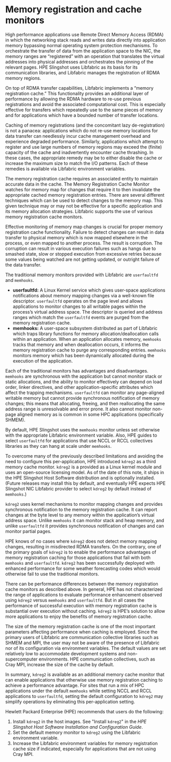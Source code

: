 # Memory registration and cache monitors

High performance applications use Remote Direct Memory Access (RDMA) in which the networking stack reads and writes data directly into application memory bypassing normal operating system protection mechanisms.
To orchestrate the transfer of data from the application space to the NIC, the memory ranges are “registered” with an operation that translates the virtual addresses into physical addresses and orchestrates the pinning of the relevant pages. HPE Slingshot uses Libfabric as its basis for its communication libraries, and Libfabric manages the registration of RDMA memory regions.

On top of RDMA transfer capabilities, Libfabric implements a “memory registration cache.” This functionality provides an additional layer of performance by allowing the RDMA hardware to re-use previous registrations and avoid the associated computational cost.
This is especially effective for transfers which repeatedly use to the same pieces of memory and for applications which have a bounded number of transfer locations.

Caching of memory registrations (and the concomitant lazy de-registration) is not a panacea: applications which do not re-use memory locations for data transfer can needlessly incur cache management overhead and experience degraded performance.
Similarly, applications which attempt to register and use large numbers of memory regions may exceed the (finite) capacity of the cache and inadvertently encounter cache thrashing. In these cases, the appropriate remedy may be to either disable the cache or increase the maximum size to match the I/O patterns. Each of these remedies is available via Libfabric environment variables.

The memory registration cache requires an associated entity to maintain accurate data in the cache. The Memory Registration Cache Monitor watches for memory map for changes that require it to then invalidate the appropriate cached memory registration entries. There are several different techniques which can be used to detect changes to the memory map. This given technique may or may not be effective for a specific application and its memory allocation strategies. Libfabric supports the use of various memory registration cache monitors.

Effective monitoring of memory map changes is crucial for proper memory registration cache functionality. Failure to detect changes can result in data transfer to physical memory which is now mapped elsewhere in the process, or even mapped to another process. The result is corruption.
The corruption can result in various execution failures such as hangs due to smashed state, slow or stopped execution from excessive retries because some values being watched are not getting updated, or outright failure of the data transfer.

The traditional memory monitors provided with Libfabric are `userfaultfd` and `memhooks`.  

- **userfaultfd:** A Linux Kernel service which gives user-space applications notifications about memory mapping changes via a well-known file descriptor. `userfaultfd` operates on the page level and allows applications to monitor changes to all writable pages within the process’s virtual address space.  The descriptor is queried and address ranges which match the `userfaultfd` events are purged from the memory registration cache.
- **memhooks:** A user-space subsystem distributed as part of Libfabric which traps library functions for memory allocation/deallocation calls within an application. When an application allocates memory, `memhooks` tracks that memory and when deallocation occurs, it informs the memory registration cache to purge any corresponding entries. `memhooks` monitors memory which has been dynamically allocated during the execution of the application.

Each of the traditional monitors has advantages and disadvantages. `memhooks` are synchronous with the application but cannot monitor stack or static allocations, and the ability to monitor effectively can depend on load order, linker directives, and other application-specific attributes which affect the trapping mechanisms.
`userfaultfd` can monitor any page-aligned writable memory but cannot provide synchronous notification of memory changes; this means that allocating, freeing, and then reallocating the same address range is unresolvable and error prone.
It also cannot monitor non-page aligned memory as is common in some HPC applications (specifically SHMEM).

By default, HPE Slingshot uses the `memhooks` monitor unless set otherwise with the appropriate Libfabric environment variable.
Also, HPE guides to select `userfaultfd` for applications that use NCCL or RCCL collectives libraries as they can hang at scale under `memhooks`.

To overcome many of the previously described limitations and avoiding the need to configure this per-application, HPE introduced `kdreg2` as a third memory cache monitor. `kdreg2` is a provided as a Linux kernel module and uses an open-source licensing model.
As of the date of this note, it ships in the HPE Slingshot Host Software distribution and is optionally installed. (Future releases may install this by default, and eventually HPE expects HPE Slingshot NIC Libfabric provider to select `kdreg2` by default instead of `memhooks`.)

`kdreg2` uses kernel mechanisms to monitor mapping changes and provides synchronous notification to the memory registration cache.  It can report changes at the byte level to any memory within the application’s virtual address space. Unlike `memhooks` it can monitor stack and heap memory, and unlike `userfaultfd` it provides synchronous notification of changes and can monitor partial pages.

HPE knows of no cases where `kdreg2` does not detect memory mapping changes, resulting in misdirected RDMA transfers.
On the contrary, one of the primary goals of `kdreg2` is to enable the performance advantages of memory registration caching for those applications that fail with both `memhooks` and `userfaultfd`.
`kdreg2` has been successfully deployed with enhanced performance for some weather forecasting codes which would otherwise fail to use the traditional monitors.

There can be performance differences between the memory registration cache monitors as described above. In general, HPE has not characterized the range of applications to evaluate performance enhancement observed using `kdreg2` versus `memhooks` and `userfaultfd`.
But in all cases the performance of successful execution with memory registration cache is substantial over execution without caching.
`kdreg2` is HPE’s solution to allow more applications to enjoy the benefits of memory registration cache.

The size of the memory registration cache is one of the most important parameters affecting performance when caching is employed. Since the primary users of Libfabric are communication collective libraries such as SHMEM and MPI, the user may not be aware of the presence of Libfabric nor of its configuration via environment variables.
The default values are set relatively low to accommodate development systems and non-supercomputer environments.
HPE communication collectives, such as Cray MPI, increase the size of the cache by default.  

In summary, `kdreg2` is available as an additional memory cache monitor that can enable applications that otherwise use memory registration caching to achieve a performance advantage.  For sites that run a mix of HPC applications under the default `memhooks` while setting NCCL and RCCL applications to `userfaultfd`, setting the default configuration to `kdreg2` may simplify operations by eliminating this per-application setting.

Hewlett Packard Enterprise (HPE) recommends that users do the following:

1. Install `kdreg2` in the host images. See "Install `kdreg2`" in the _HPE Slingshot Host Software Installation and Configuration Guide_.
2. Set the default memory monitor to `kdreg2` using the Libfabric environment variable.
3. Increase the Libfabric environment variables for memory registration cache size if indicated, especially for applications that are not using Cray MPI.
